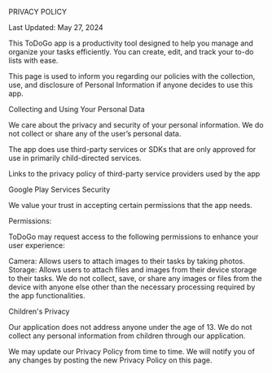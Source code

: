 PRIVACY POLICY

Last Updated: May 27, 2024

This ToDoGo app is a productivity tool designed to help you manage and organize your tasks efficiently. You can create, edit, and track your to-do lists with ease.

This page is used to inform you regarding our policies with the collection, use, and disclosure of Personal Information if anyone decides to use this app.

Collecting and Using Your Personal Data

We care about the privacy and security of your personal information. We do not collect or share any of the user’s personal data.

The app does use third-party services or SDKs that are only approved for use in primarily child-directed services.

Links to the privacy policy of third-party service providers used by the app

Google Play Services
Security

We value your trust in accepting certain permissions that the app needs.

Permissions:

ToDoGo may request access to the following permissions to enhance your user experience:

Camera: Allows users to attach images to their tasks by taking photos.
Storage: Allows users to attach files and images from their device storage to their tasks.
We do not collect, save, or share any images or files from the device with anyone else other than the necessary processing required by the app functionalities.

Children's Privacy

Our application does not address anyone under the age of 13. We do not collect any personal information from children through our application.

We may update our Privacy Policy from time to time. We will notify you of any changes by posting the new Privacy Policy on this page.
